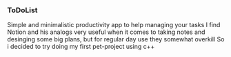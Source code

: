 ### ToDoList
Simple and minimalistic productivity app to help managing your tasks
I find Notion and his analogs very useful when it comes to taking notes and desinging some big plans, but for regular day use they somewhat overkill 
So i decided to try doing my first pet-project using c++
